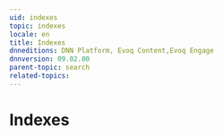 ```yaml
---
uid: indexes
topic: indexes
locale: en
title: Indexes
dnneditions: DNN Platform, Evoq Content,Evoq Engage
dnnversion: 09.02.00
parent-topic: search
related-topics:
---
```


# Indexes